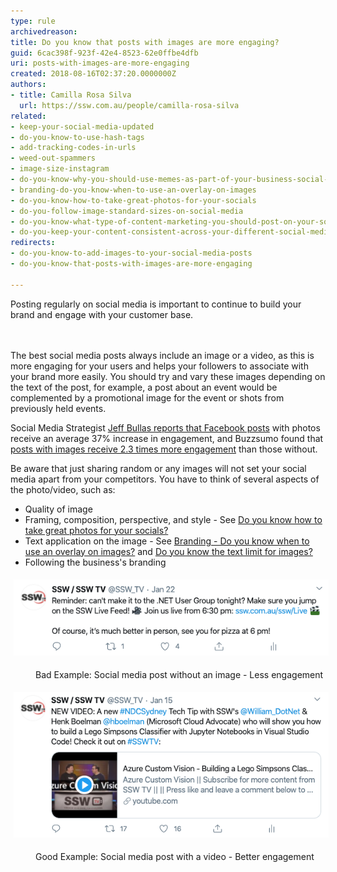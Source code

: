 ```yaml
---
type: rule
archivedreason: 
title: Do you know that posts with images are more engaging?
guid: 6cac398f-923f-42e4-8523-62e0ffbe4dfb
uri: posts-with-images-are-more-engaging
created: 2018-08-16T02:37:20.0000000Z
authors:
- title: Camilla Rosa Silva
  url: https://ssw.com.au/people/camilla-rosa-silva
related:
- keep-your-social-media-updated
- do-you-know-to-use-hash-tags
- add-tracking-codes-in-urls
- weed-out-spammers
- image-size-instagram
- do-you-know-why-you-should-use-memes-as-part-of-your-business-social-media-content
- branding-do-you-know-when-to-use-an-overlay-on-images
- do-you-know-how-to-take-great-photos-for-your-socials
- do-you-follow-image-standard-sizes-on-social-media
- do-you-know-what-type-of-content-marketing-you-should-post-on-your-socials
- do-you-keep-your-content-consistent-across-your-different-social-media-platforms
redirects:
- do-you-know-to-add-images-to-your-social-media-posts
- do-you-know-that-posts-with-images-are-more-engaging

---
```



Posting regularly on social media is important to continue to build your brand and engage with your customer base.​<br>
<br><excerpt class='endintro'></excerpt><br>
<p>​The best social media posts always include an image or a video, as this is more engaging for your users and helps your followers to associate with your brand more easily. ​You should try and vary these images depending on the text of the post, for example, a post about an event would be complemented by a promotional image for the event or shots from previously held events.<br></p><p>Social Media Strategist <a href="https://www.jeffbullas.com/6-powerful-reasons-why-you-should-include-images-in-your-marketing-infographic/">Jeff Bullas reports that Facebook posts</a> with photos receive an average 37% increase in engagement, and Buzzsumo found that <a href="http://buzzsumo.com/blog/how-to-massively-boost-your-blog-traffic-with-these-5-awesome-image-stats/">posts with images receive 2.3 times more engagement</a> than those without.</p><p>Be aware that just sharing random or any images will not set your social media apart from your competitors. You have to think of several aspects of the photo/video, such as:</p><p></p><ul><li>Quality of image <br></li><li>Framing, composition, perspective, and ​style - See <a href=/know-how-to-take-great-photos-for-your-socials>Do you know how to take great photos for your socials?</a></li><li>Text application on the image - See <a href=/branding-do-you-know-you-should-use-overlay-on-photos-shared-on-your-social-media>Branding - Do you know when to use an overlay on images?</a> and <a href=/text-limit-for-images>Do you know the text limit for images?</a><br></li><li><a href=/branding-do-you-know-you-should-use-overlay-on-photos-shared-on-your-social-media></a>Following the business's branding <br></li></ul><p></p><dl class="ssw15-rteElement-ImageArea"><img src="Screen Shot 2020-04-23 at 3.42.25 pm.png" alt="Screen Shot 2020-04-23 at 3.42.25 pm.png" style="margin:5px;" /></dl><dd class="ssw15-rteElement-FigureBad">​​Bad Example: Social media post without an image​​​​ - Less engagement<br></dd><dl class="ssw15-rteElement-ImageArea"><img src="Screen Shot 2020-04-23 at 3.45.49 pm.png" alt="Screen Shot 2020-04-23 at 3.45.49 pm.png" style="margin:5px;" /></dl><dd class="ssw15-rteElement-FigureGood">​​Good Example: Social ​media post with a video - Better engagement<br></dd><p><br></p>


